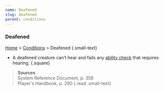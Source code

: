 ```yaml
---
name: Deafened
slug: deafened
parent: conditions
---
```

### Deafened
[Home](dm-operations-center) > [Conditions](conditions) > Deafened {.small-text}

- A deafened creature can’t hear and fails any [ability check](ability-checks) that requires hearing.
{.square}

> **Sources** <br/>
> System Reference Document, p. 358<br/>
> Player's Handbook, p. 290
{.read .small-text}